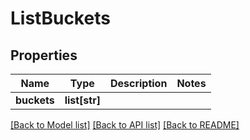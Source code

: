 # ListBuckets

## Properties

Name | Type | Description | Notes
------------ | ------------- | ------------- | -------------
**buckets** | **list[str]** |  | 

[[Back to Model list]](../#documentation-for-models) [[Back to API list]](../#documentation-for-api-endpoints) [[Back to README]](../)


